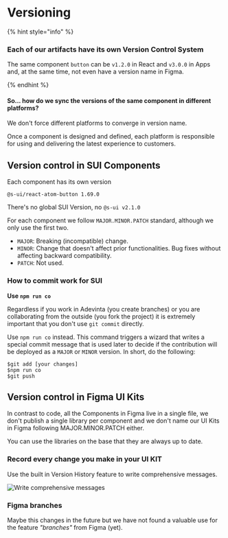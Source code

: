 # Versioning

{% hint style="info" %}

### Each of our artifacts have its own Version Control System

The same component `button` can be `v1.2.0` in React and `v3.0.0` in Apps and, at the same time, not even have a version name in Figma.

{% endhint %}

#### So... how do we sync the versions of the same component in different platforms?

We don't force different platforms to converge in version name.

Once a component is designed and defined, each platform is responsible for using and delivering the latest experience to customers.

## Version control in SUI Components

Each component has its own version

`@s-ui/react-atom-button 1.69.0`

There's no global SUI Version, no `@s-ui v2.1.0`

For each component we follow `MAJOR.MINOR.PATCH` standard, although we only use the first two.

* `MAJOR`: Breaking (incompatible) change.
* `MINOR`: Change that doesn't affect prior functionalities. Bug fixes without affecting backward compatibility.
* `PATCH`: Not used.


### How to commit work for SUI

**Use `npm run co`**

Regardless if you work in Adevinta (you create branches) or you are collaborating from the outside (you fork the project) it is extremely important that you don't use `git commit` directly.

Use `npm run co` instead. This command triggers a wizard that writes a special commit message that is used later to decide if the contribution will be deployed as a `MAJOR` or `MINOR` version. In short, do the following:

```
$git add [your changes]
$npm run co
$git push
```

## Version control in Figma UI Kits

In contrast to code, all the Components in Figma live in a single file, we don't publish a single library per component and we don't name our UI Kits in Figma following MAJOR.MINOR.PATCH either.

You can use the libraries on the base that they are always up to date.

### Record every change you make in your UI KIT

Use the built in Version History feature to write comprehensive messages.

![Write comprehensive messages](https://raw.githubusercontent.com/turolopezsanabria/design-systems-playbook/master/ASSETS/version-control-figma.png)

### Figma branches

Maybe this changes in the future but we have not found a valuable use for the feature _"branches"_ from Figma (yet).

